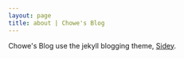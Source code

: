 ```yaml
---
layout: page
title: about | Chowe's Blog
---
```



Chowe's Blog use the jekyll blogging theme, [Sidey](https://github.com/ronv/sidey).

